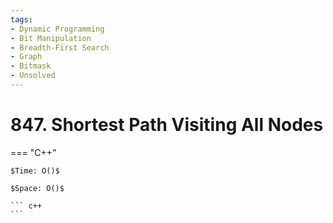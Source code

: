 ```yaml
---
tags:
- Dynamic Programming
- Bit Manipulation
- Breadth-First Search
- Graph
- Bitmask
- Unsolved
---
```



# 847. Shortest Path Visiting All Nodes

=== "C++"

    $Time: O()$

    $Space: O()$

    ``` c++
    ```